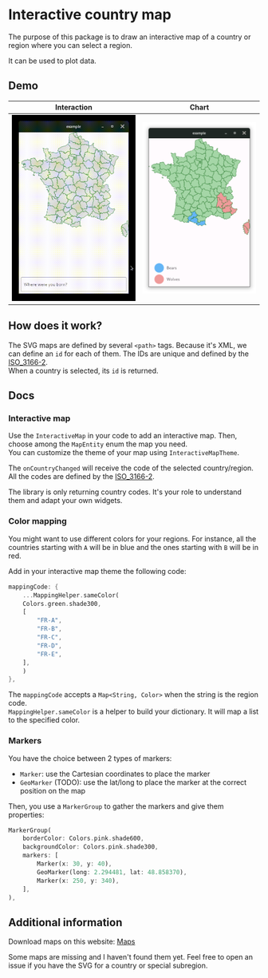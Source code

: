 # Interactive country map

The purpose of this package is to draw an interactive map of a country or region where you can select a region.

It can be used to plot data.


## Demo

| Interaction | Chart  |
|--|--------------|
| ![](doc/france_department.gif) | ![](doc/france_animals.png) |

## How does it work?

The SVG maps are defined by several `<path>` tags. Because it's XML, we can define an `id` for each of them. The IDs are unique and defined by the [ISO_3166-2](https://en.wikipedia.org/wiki/ISO_3166-2).  
When a country is selected, its `id` is returned.

## Docs

### Interactive map

Use the `InteractiveMap` in your code to add an interactive map. Then, choose among the `MapEntity` enum the map you need.  
You can customize the theme of your map using `InteractiveMapTheme`.

The `onCountryChanged` will receive the code of the selected country/region. All the codes are defined by the [ISO_3166-2](https://en.wikipedia.org/wiki/ISO_3166-2).

The library is only returning country codes. It's your role to understand them and adapt your own widgets.

### Color mapping

You might want to use different colors for your regions. For instance, all the countries starting with `A` will be in blue and the ones starting with `B` will be in red.

Add in your interactive map theme the following code:

```dart
mappingCode: {
    ...MappingHelper.sameColor(
    Colors.green.shade300,
    [
        "FR-A",
        "FR-B",
        "FR-C",
        "FR-D",
        "FR-E",
    ],
    )
},
```

The `mappingCode` accepts a `Map<String, Color>` when the string is the region code.  
`MappingHelper.sameColor` is a helper to build your dictionary. It will map a list to the specified color.

### Markers

You have the choice between 2 types of markers:

- `Marker`: use the Cartesian coordinates to place the marker
- `GeoMarker` (TODO): use the lat/long to place the marker at the correct position on the map

Then, you use a `MarkerGroup` to gather the markers and give them properties:

```dart
MarkerGroup(
    borderColor: Colors.pink.shade600,
    backgroundColor: Colors.pink.shade300,
    markers: [
        Marker(x: 30, y: 40),
        GeoMarker(long: 2.294481, lat: 48.858370),
        Marker(x: 250, y: 340),
    ],
),
```

## Additional information

Download maps on this website: [Maps](https://mapsvg.com/maps)

Some maps are missing and I haven't found them yet. Feel free to open an issue if you have the SVG for a country or special subregion.